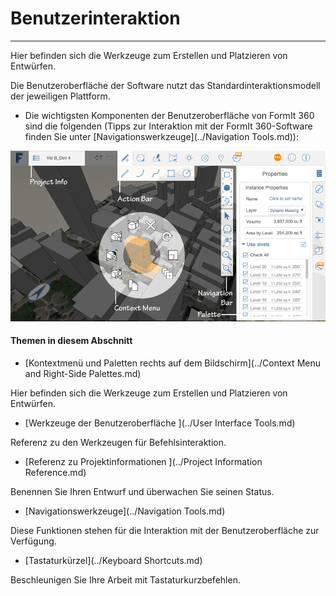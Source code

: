 

# Benutzerinteraktion

---

Hier befinden sich die Werkzeuge zum Erstellen und Platzieren von Entwürfen.

Die Benutzeroberfläche der Software nutzt das Standardinteraktionsmodell der jeweiligen Plattform.

* Die wichtigsten Komponenten der Benutzeroberfläche von FormIt 360 sind die folgenden (Tipps zur Interaktion mit der FormIt 360-Software finden Sie unter [Navigationswerkzeuge](../Navigation Tools.md)):

![](Images/GUID-8E20A1F0-773E-4AAC-A31E-B37BF8314086-low.png)

#### Themen in diesem Abschnitt

* [Kontextmenü und Paletten rechts auf dem Bildschirm](../Context Menu and Right-Side Palettes.md)

Hier befinden sich die Werkzeuge zum Erstellen und Platzieren von Entwürfen.

* [Werkzeuge der Benutzeroberfläche ](../User Interface Tools.md)

Referenz zu den Werkzeugen für Befehlsinteraktion.

* [Referenz zu Projektinformationen ](../Project Information Reference.md)

Benennen Sie Ihren Entwurf und überwachen Sie seinen Status.

* [Navigationswerkzeuge](../Navigation Tools.md)

Diese Funktionen stehen für die Interaktion mit der Benutzeroberfläche zur Verfügung.

* [Tastaturkürzel](../Keyboard Shortcuts.md)

Beschleunigen Sie Ihre Arbeit mit Tastaturkurzbefehlen.

